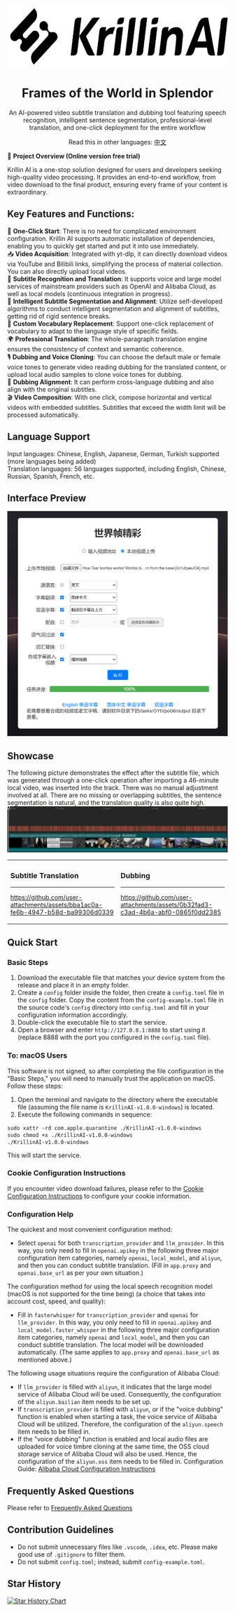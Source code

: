 <div align="center">
  <img src="./images/logo.png" alt="KrillinAI" height="140">

  # Frames of the World in Splendor

  <p>An AI-powered video subtitle translation and dubbing tool featuring speech recognition, intelligent sentence segmentation, professional-level translation, and one-click deployment for the entire workflow</p>

  Read this in other languages: [中文](../README.md)

</div>

🚀 **Project Overview (Online version free trial)**

Krillin AI is a one-stop solution designed for users and developers seeking high-quality video processing. It provides an end-to-end workflow, from video download to the final product, ensuring every frame of your content is extraordinary.

## Key Features and Functions:
🎯 **One-Click Start**: There is no need for complicated environment configuration. Krillin AI supports automatic installation of dependencies, enabling you to quickly get started and put it into use immediately.  
📥 **Video Acquisition**: Integrated with yt-dlp, it can directly download videos via YouTube and Bilibili links, simplifying the process of material collection. You can also directly upload local videos.  
📜 **Subtitle Recognition and Translation**: It supports voice and large model services of mainstream providers such as OpenAI and Alibaba Cloud, as well as local models (continuous integration in progress).  
🧠 **Intelligent Subtitle Segmentation and Alignment**: Utilize self-developed algorithms to conduct intelligent segmentation and alignment of subtitles, getting rid of rigid sentence breaks.  
🔄 **Custom Vocabulary Replacement**: Support one-click replacement of vocabulary to adapt to the language style of specific fields.  
🌍 **Professional Translation**: The whole-paragraph translation engine ensures the consistency of context and semantic coherence.  
🎙️ **Dubbing and Voice Cloning**: You can choose the default male or female voice tones to generate video reading dubbing for the translated content, or upload local audio samples to clone voice tones for dubbing.  
📝 **Dubbing Alignment**: It can perform cross-language dubbing and also align with the original subtitles.  
🎬 **Video Composition**: With one click, compose horizontal and vertical videos with embedded subtitles. Subtitles that exceed the width limit will be processed automatically. 

## Language Support
Input languages: Chinese, English, Japanese, German, Turkish supported (more languages being added)  
Translation languages: 56 languages supported, including English, Chinese, Russian, Spanish, French, etc.

## Interface Preview
![界面预览](./images/ui.png)

## Showcase
The following picture demonstrates the effect after the subtitle file, which was generated through a one-click operation after importing a 46-minute local video, was inserted into the track. There was no manual adjustment involved at all. There are no missing or overlapping subtitles, the sentence segmentation is natural, and the translation quality is also quite high.
![Alignment](./images/alignment.png)

<table>
<tr>
<td width="50%">

### Subtitle Translation
---
https://github.com/user-attachments/assets/bba1ac0a-fe6b-4947-b58d-ba99306d0339

</td>
<td width="50%">

### Dubbing
---
https://github.com/user-attachments/assets/0b32fad3-c3ad-4b6a-abf0-0865f0dd2385

</td>
</tr>
</table>

## Quick Start
### Basic Steps
1. Download the executable file that matches your device system from the release and place it in an empty folder.
2. Create a `config` folder inside the folder, then create a `config.toml` file in the `config` folder. Copy the content from the `config-example.toml` file in the source code's `config` directory into `config.toml` and fill in your configuration information accordingly.
3. Double-click the executable file to start the service.
4. Open a browser and enter `http://127.0.0.1:8888` to start using it (replace 8888 with the port you configured in the `config.toml` file).

### To: macOS Users
This software is not signed, so after completing the file configuration in the "Basic Steps," you will need to manually trust the application on macOS. Follow these steps:
1. Open the terminal and navigate to the directory where the executable file (assuming the file name is `KrillinAI-v1.0.0-windows`) is located.
2. Execute the following commands in sequence:
```
sudo xattr -rd com.apple.quarantine ./KrillinAI-v1.0.0-windows
sudo chmod +x ./KrillinAI-v1.0.0-windows
./KrillinAI-v1.0.0-windows
```
This will start the service.

### Cookie Configuration Instructions

If you encounter video download failures, please refer to the [Cookie Configuration Instructions](./get_cookies.md) to configure your cookie information.

### Configuration Help
The quickest and most convenient configuration method:
* Select `openai` for both `transcription_provider` and `llm_provider`. In this way, you only need to fill in `openai.apikey` in the following three major configuration item categories, namely `openai`, `local_model`, and `aliyun`, and then you can conduct subtitle translation. (Fill in `app.proxy` and `openai.base_url` as per your own situation.)

The configuration method for using the local speech recognition model (macOS is not supported for the time being) (a choice that takes into account cost, speed, and quality):
* Fill in `fasterwhisper` for `transcription_provider` and `openai` for `llm_provider`. In this way, you only need to fill in `openai.apikey` and `local_model.faster_whisper` in the following three major configuration item categories, namely `openai` and `local_model`, and then you can conduct subtitle translation. The local model will be downloaded automatically. (The same applies to `app.proxy` and `openai.base_url` as mentioned above.)

The following usage situations require the configuration of Alibaba Cloud:
* If `llm_provider` is filled with `aliyun`, it indicates that the large model service of Alibaba Cloud will be used. Consequently, the configuration of the `aliyun.bailian` item needs to be set up.
* If `transcription_provider` is filled with `aliyun`, or if the "voice dubbing" function is enabled when starting a task, the voice service of Alibaba Cloud will be utilized. Therefore, the configuration of the `aliyun.speech` item needs to be filled in.
* If the "voice dubbing" function is enabled and local audio files are uploaded for voice timbre cloning at the same time, the OSS cloud storage service of Alibaba Cloud will also be used. Hence, the configuration of the `aliyun.oss` item needs to be filled in.
Configuration Guide: [Alibaba Cloud Configuration Instructions](./aliyun.md)

## Frequently Asked Questions
Please refer to [Frequently Asked Questions](./faq.md)

## Contribution Guidelines

- Do not submit unnecessary files like `.vscode`, `.idea`, etc. Please make good use of `.gitignore` to filter them.
- Do not submit `config.toml`; instead, submit `config-example.toml`.

## Star History

[![Star History Chart](https://api.star-history.com/svg?repos=krillinai/KrillinAI&type=Date)](https://star-history.com/#krillinai/KrillinAI&Date)
